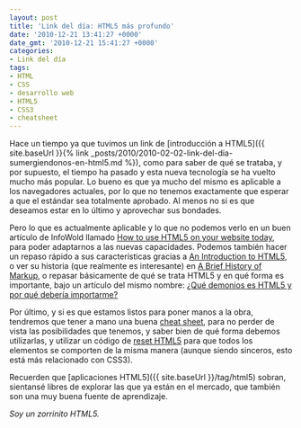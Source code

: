 ```yaml
---
layout: post
title: 'Link del día: HTML5 más profundo'
date: '2010-12-21 13:41:27 +0000'
date_gmt: '2010-12-21 15:41:27 +0000'
categories:
- Link del día
tags:
- HTML
- CSS
- desarrollo web
- HTML5
- CSS3
- cheatsheet
---
```


Hace un tiempo ya que tuvimos un link de [introducción a HTML5]({{ site.baseUrl }}{% link _posts/2010/2010-02-02-link-del-dia-sumergiendonos-en-html5.md %}), como para saber de qué se trataba, y por supuesto, el tiempo ha pasado y esta nueva tecnología se ha vuelto mucho más popular. Lo bueno es que ya mucho del mismo es aplicable a los navegadores actuales, por lo que no tenemos exactamente que esperar a que el estándar sea totalmente aprobado. Al menos no si es que deseamos estar en lo último y aprovechar sus bondades.

Pero lo que es actualmente aplicable y lo que no podemos verlo en un buen artículo de InfoWold llamado [How to use HTML5 on your website today](http://infoworld.com/d/applications/how-use-html5-your-website-today-220), para poder adaptarnos a las nuevas capacidades. Podemos también hacer un repaso rápido a sus características gracias a [An Introduction to HTML5](http://adactio.com/extras/slides/html5onlineconf/), o ver su historia (que realmente es interesante) en [A Brief History of Markup](http://www.alistapart.com/articles/a-brief-history-of-markup/), o repasar básicamente de qué se trata HTML5 y en qué forma es importante, bajo un artículo del mismo nombre: [ ¿Qué demonios es HTML5 y por qué debería importarme?](http://www.microsiervos.com/archivo/internet/html5-por-que-deberia-importarme.html)

Por último, y si es que estamos listos para poner manos a la obra, tendremos que tener a mano una buena [cheat sheet](http://woorkup.com/2009/12/16/html5-visual-cheat-sheet-reloaded/), para no perder de vista las posibilidades que tenemos, y saber bien de qué forma debemos utilizarlas, y utilizar un código de [reset HTML5](http://html5reset.org/) para que todos los elementos se comporten de la misma manera (aunque siendo sinceros, esto está más relacionado con CSS3).

Recuerden que [aplicaciones HTML5]({{ site.baseUrl }}/tag/html5) sobran, sientansé libres de explorar las que ya están en el mercado, que también son una muy buena fuente de aprendizaje.

_Soy un zorrinito HTML5._

